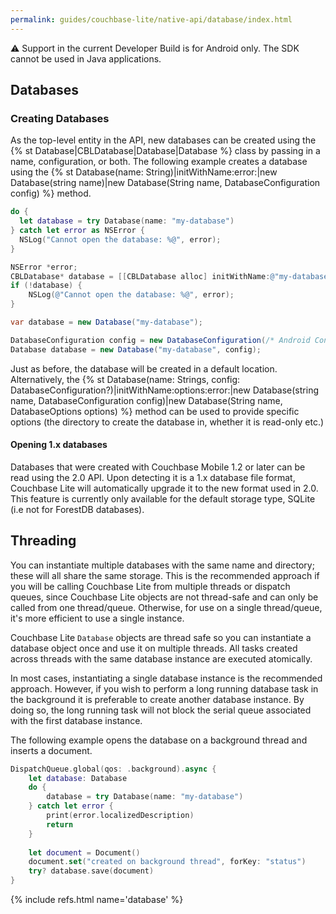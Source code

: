 ```yaml
---
permalink: guides/couchbase-lite/native-api/database/index.html
---
```


<block class="java" />

⚠ Support in the current Developer Build is for Android only. The SDK cannot be used in Java applications.

<block class="all" />

## Databases

### Creating Databases

As the top-level entity in the API, new databases can be created using the {% st Database|CBLDatabase|Database|Database %} class by passing in a name, configuration, or both. The following example creates a database using the {% st Database(name: String)|initWithName:error:|new Database(string name)|new Database(String name, DatabaseConfiguration config) %} method.

<block class="swift" />

```swift
do {
  let database = try Database(name: "my-database")
} catch let error as NSError {
  NSLog("Cannot open the database: %@", error);
}
```

<block class="objc" />

```objectivec
NSError *error;
CBLDatabase* database = [[CBLDatabase alloc] initWithName:@"my-database" error:&error];
if (!database) {
	NSLog(@"Cannot open the database: %@", error);
}
```

<block class="csharp" />

```csharp
var database = new Database("my-database");
```

<block class="java" />

```java
DatabaseConfiguration config = new DatabaseConfiguration(/* Android Context*/ context);
Database database = new Database("my-database", config);
```

<block class="all" />

Just as before, the database will be created in a default location. Alternatively, the {% st Database(name: Strings, config: DatabaseConfiguration?)|initWithName:options:error:|new Database(string name, DatabaseConfiguration config)|new Database(String name, DatabaseOptions options) %} method can be used to provide specific options (the directory to create the database in, whether it is read-only etc.)

#### Opening 1.x databases

Databases that were created with Couchbase Mobile 1.2 or later can be read using the 2.0 API. Upon detecting it is a 1.x database file format, Couchbase Lite will automatically upgrade it to the new format used in 2.0. This feature is currently only available for the default storage type, SQLite (i.e not for ForestDB databases).

## Threading

<block class="swift objc" />

You can instantiate multiple databases with the same name and directory; these will all share the same storage. This is the recommended approach if you will be calling Couchbase Lite from multiple threads or dispatch queues, since Couchbase Lite objects are not thread-safe and can only be called from one thread/queue. Otherwise, for use on a single thread/queue, it's more efficient to use a single instance.

<block class="java csharp" />

Couchbase Lite `Database` objects are thread safe so you can instantiate a database object once and use it on multiple threads. All tasks created across threads with the same database instance are executed atomically.

In most cases, instantiating a single database instance is the recommended approach. However, if you wish to perform a long running database task in the background it is preferable to create another database instance. By doing so, the long running task will not block the serial queue associated with the first database instance.

<block class="swift" />

The following example opens the database on a background thread and inserts a document.

```swift
DispatchQueue.global(qos: .background).async {
	let database: Database
	do {
		database = try Database(name: "my-database")
	} catch let error {
		print(error.localizedDescription)
		return
	}
	
	let document = Document()
	document.set("created on background thread", forKey: "status")
	try? database.save(document)
}
```

{% include refs.html name='database' %}

